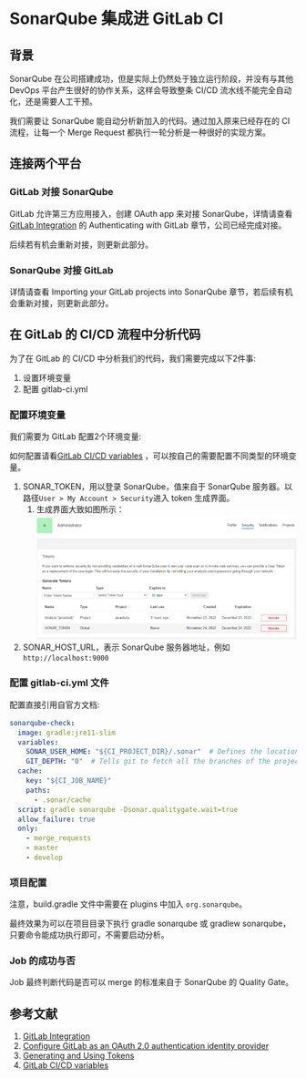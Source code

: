 # SonarQube 集成进 GitLab CI

## 背景

SonarQube 在公司搭建成功，但是实际上仍然处于独立运行阶段，并没有与其他 DevOps 平台产生很好的协作关系，这样会导致整条 CI/CD 流水线不能完全自动化，还是需要人工干预。

我们需要让 SonarQube 能自动分析新加入的代码。通过加入原来已经存在的 CI 流程，让每一个 Merge Request 都执行一轮分析是一种很好的实现方案。

## 连接两个平台

### GitLab 对接 SonarQube

GitLab 允许第三方应用接入，创建 OAuth app 来对接 SonarQube，详情请查看 [GitLab Integration](https://docs.sonarqube.org/8.9/analysis/gitlab-integration/) 的 Authenticating with GitLab 章节，公司已经完成对接。

后续若有机会重新对接，则更新此部分。

### SonarQube 对接 GitLab

详情请查看 Importing your GitLab projects into SonarQube 章节，若后续有机会重新对接，则更新此部分。

## 在 GitLab 的 CI/CD 流程中分析代码

为了在 GitLab 的 CI/CD 中分析我们的代码，我们需要完成以下2件事:

1. 设置环境变量
2. 配置 gitlab-ci.yml

### 配置环境变量

我们需要为 GitLab 配置2个环境变量:

如何配置请看[GitLab CI/CD variables](https://docs.gitlab.com/ee/ci/variables/#creating-a-custom-environment-variable) ，可以按自己的需要配置不同类型的环境变量。

1. SONAR_TOKEN，用以登录 SonarQube，值来自于 SonarQube 服务器。以路径`User > My Account > Security`进入 token 生成界面。
    1. 生成界面大致如图所示：
       ![SonarQube 生成 token 界面.png](../docImg/SonarQube_生成_token_界面.png)
2. SONAR_HOST_URL，表示 SonarQube 服务器地址，例如`http://localhost:9000`

### 配置 gitlab-ci.yml 文件

配置直接引用自官方文档:

```yaml
sonarqube-check:
  image: gradle:jre11-slim
  variables:
    SONAR_USER_HOME: "${CI_PROJECT_DIR}/.sonar"  # Defines the location of the analysis task cache
    GIT_DEPTH: "0"  # Tells git to fetch all the branches of the project, required by the analysis task
  cache:
    key: "${CI_JOB_NAME}"
    paths:
      - .sonar/cache
  script: gradle sonarqube -Dsonar.qualitygate.wait=true
  allow_failure: true
  only:
    - merge_requests
    - master
    - develop
```

### 项目配置

注意，build.gradle 文件中需要在 plugins 中加入 `org.sonarqube`。

最终效果为可以在项目目录下执行 gradle sonarqube 或 gradlew sonarqube，只要命令能成功执行即可，不需要启动分析。

### Job 的成功与否

Job 最终判断代码是否可以 merge 的标准来自于 SonarQube 的 Quality Gate。

## 参考文献

1. [GitLab Integration](https://docs.sonarqube.org/8.9/analysis/gitlab-integration/)
2. [Configure GitLab as an OAuth 2.0 authentication identity provider](https://docs.gitlab.com/ee/integration/oauth_provider.html)
3. [Generating and Using Tokens](https://docs.sonarqube.org/8.9/user-guide/user-token/)
4. [GitLab CI/CD variables](https://docs.gitlab.com/ee/ci/variables/#creating-a-custom-environment-variable)